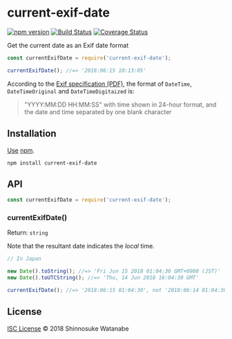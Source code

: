 # current-exif-date

[![npm version](https://img.shields.io/npm/v/current-exif-date.svg)](https://www.npmjs.com/package/current-exif-date)
[![Build Status](https://travis-ci.com/shinnn/current-exif-date.svg?branch=master)](https://travis-ci.com/shinnn/current-exif-date)
[![Coverage Status](https://img.shields.io/coveralls/shinnn/current-exif-date.svg)](https://coveralls.io/github/shinnn/current-exif-date?branch=master)

Get the current date as an Exif date format

```javascript
const currentExifDate = require('current-exif-date');

currentExifDate(); //=> '2018:06:15 10:13:05'
```

According to the [Exif specification (PDF)](http://www.cipa.jp/std/documents/e/DC-008-Translation-2016-E.pdf), the format of `DateTime`, `DateTimeOriginal` and `DateTimeDigitaized` is:

> "YYYY:MM:DD HH:MM:SS" with time shown in 24-hour
format, and the date and time separated by one blank character

## Installation

[Use](https://docs.npmjs.com/cli/install) [npm](https://docs.npmjs.com/getting-started/what-is-npm).

```
npm install current-exif-date
```

## API

```javascript
const currentExifDate = require('current-exif-date');
```

### currentExifDate()

Return: `string`

Note that the resultant date indicates the *local* time.

```javascript
// In Japan

new Date().toString(); //=> 'Fri Jun 15 2018 01:04:30 GMT+0900 (JST)'
new Date().toUTCString(); //=> 'Thu, 14 Jun 2018 16:04:30 GMT'

currentExifDate(); //=> '2018:06:15 01:04:30', not '2018:06:14 01:04:30 16:04:30'
```

## License

[ISC License](./LICENSE) © 2018 Shinnosuke Watanabe
